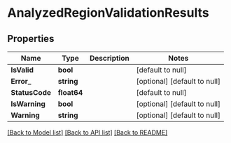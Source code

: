 # AnalyzedRegionValidationResults

## Properties
Name | Type | Description | Notes
------------ | ------------- | ------------- | -------------
**IsValid** | **bool** |  | [default to null]
**Error_** | **string** |  | [optional] [default to null]
**StatusCode** | **float64** |  | [default to null]
**IsWarning** | **bool** |  | [optional] [default to null]
**Warning** | **string** |  | [optional] [default to null]

[[Back to Model list]](../README.md#documentation-for-models) [[Back to API list]](../README.md#documentation-for-api-endpoints) [[Back to README]](../README.md)

